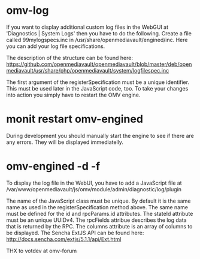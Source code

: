 # omv-log
If you want to display additional custom log files in the WebGUI at 'Diagnostics | System Logs' then you have to do the following.
Create a file called 99mylogspecs.inc in /usr/share/openmediavault/engined/inc. Here you can add your log file specifications.

The description of the structure can be found here: 
https://github.com/openmediavault/openmediavault/blob/master/deb/openmediavault/usr/share/php/openmediavault/system/logfilespec.inc

The first argument of the registerSpecification must be a unique identifier. 
This must be used later in the JavaScript code, too.
To take your changes into action you simply have to restart the OMV engine.

# monit restart omv-engined

During development you should manually start the engine to see if there are any errors. They will be displayed immediatelly.

# omv-engined -d -f

To display the log file in the WebUI, you have to add a JavaScript file at 
/var/www/openmediavault/js/omv/module/admin/diagnostic/log/plugin

The name of the JavaScript class must be unique. By default it is the same name as used in the registerSpecification method above. 
The same name must be defined for the id and rpcParams.id attributes. The stateId attribute must be an unique UUIDv4. 
The rpcFields attribue describes the log data that is returned by the RPC. The columns attribute is an array of columns to be displayed.
The Sencha ExtJS API can be found here:
http://docs.sencha.com/extjs/5.1.1/api/Ext.html

THX to votdev at omv-forum
